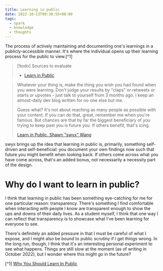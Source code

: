 ```yaml
---
title: Learning in public
date: 2022-10-13T00:38:55+08:00
tags:
  - spark
  - knowledge
  - thoughts
---
```


The process of actively maintaining and documenting one's learnings in a publicly-accessible manner. It's where the individual opens up their learning process for the public to view.[^1]

> [!todo] Sources to evaluate
> 
> - [Learn in Public](https://www.swyx.io/learn-in-public)

> Whatever your thing is, make the thing you wish you had found when you were learning. Don't judge your results by "claps" or retweets or starts or upvotes - just talk to yourself from 3 months ago. I keep an almost-daily dev blog written for no one else but me.
> 
> Guess what? It's not about reaching as many people as possible with your content. If you can do that, great, remember me when you're famous. But chances are that by far the biggest beneficiary of you trying to keep past you is future you. If others benefit, that's icing.
> 
> [Learn in Public, Shawn "swyx" Wang](https://www.swyx.io/learn-in-public)

swyx brings up the idea that learning in public is, primarily, something self-driven and self-beneficial: you document your own findings now such that future you might benefit when looking back. If others come across what you have come across, that's an added bonus, not necessarily a necessity part of the design.
# Why do I want to learn in public?

I think that learning in public has been something eye-catching for me for one particular reason: transparency. There's something I find comfortable when interacting with people I know are transparent enough to show the ups and downs of their daily lives. As a student myself, I think that one way I can reflect that transparency is to showcase what I've been learning for everyone to see.

There's definitely an added pressure in that I must be careful of what I expose, and I might also be bound to public scrutiny if I get things wrong. In the long run, though, I think that it's an interesting personal experiment to see what happens. Things are still slow at the moment (as of writing in October 2022), but I wonder where this might go in the future?

[^1] [Why You Should Learn In Public](https://medium.com/my-learning-journal/why-you-should-learn-in-public-4fd3a6239549)